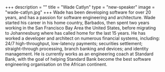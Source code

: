 +++
description = ""
title = "Wade Catlyn"
type = "new-speaker"
image = "wade-catlyn.jpg"
+++
Wade has been developing software for over 20 years, and has a passion for software engineering and architecture. 
Wade started his career in his home country, Barbados, then spent two years working in the San Francisco Bay Area the United States, before migrating to Johannesburg where has called home for the last 15 years.
He has worked a developer and architect on numerous financial systems, including: 24/7 high-throughput, low-latency payments; securities settlement; straight-through processing, branch banking and devices; and identity management. 
He is currently works as an engineering coach at Standard Bank, with the goal of helping Standard Bank become the best software engineering organisation on the African continent.